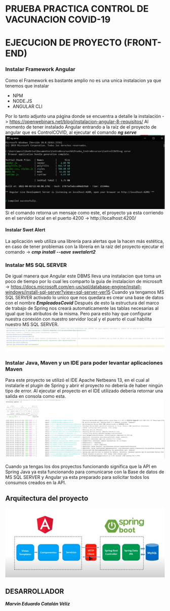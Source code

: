 
PRUEBA PRACTICA CONTROL DE VACUNACION COVID-19
=================
# EJECUCION DE PROYECTO (FRONT-END)
### Instalar Framework Angular
Como el Framework es bastante amplio no es una unica instalacion ya que tenemos que instalar 
- NPM
- NODE.JS
- ANGULAR CLI


Por lo tanto adjunto una página donde se encuentra a detalle la instalación -> https://openwebinars.net/blog/instalacion-angular-8-requisitos/
Al momento de tener instalado Angular entrando a la raíz de el proyecto de angular que es ControlCOVID, al ejecutar el comando ***ng serve***
![Image text](https://github.com/MarvEdCV/Prueba_CentraRecursos/blob/main/Img/successNG.jpg)
Si el comando retorna un mensaje como este, el proyecto ya esta corriendo en el servidor local en el puerto 4200 -> http://localhost:4200/
#### Instalar Swet Alert
La aplicación web utiliza una librería para alertas que la hacen más estética, en caso de tener problemas con la librería en la raíz del proyecto ejecutar el comando -> ***cmp install*** ***--save*** ***swetalert2***

### Instalar MS SQL SERVER
De igual manera que Angular este DBMS lleva una instalacion que toma un poco de tiempo por lo cual les comparto la guia de instalacion de microsoft -> https://docs.microsoft.com/en-us/sql/database-engine/install-windows/install-sql-server?view=sql-server-ver15
Cuando ya tengamos MS SQL SERVER activado lo unico que nos quedara es crear una base de datos con el nombre ***EmpleadosCovid*** Después de esto la estructura del marco de trabajo de Spring nos creará automaticamente las tablas necesarias al igual que los atributos de la misma. Pero para esto hay que configurar nuestra conexión con nuestro servidor local y el puerto el cual habilita nuestro MS SQL SERVER.
![Image text](https://github.com/MarvEdCV/Prueba_CentraRecursos/blob/main/Img/CONFIGDB.jpg)

### Instalar Java, Maven y un IDE para poder levantar aplicaciones Maven 
Para este proyecto se utilizó el IDE Apache Netbeans 13, en el cual al instalarle el plugin de Spring y abrir el proyecto no debería de haber ningún tipo de error. Al ejecutar el proyecto en el IDE utilizado debería retornar una salida en consola como esta.
![Image text](https://github.com/MarvEdCV/Prueba_CentraRecursos/blob/main/Img/successSP.jpg)


Cuando ya tengas los dos proyectos funcionando significa que la API en Spring Java ya esta funcionando para comunicarse con la Base de datos de MS SQL SERVER y Angular ya esta preparado para solicitar todos los consumos creados en la API.

## Arquitectura del proyecto
![Image text](https://github.com/MarvEdCV/Prueba_CentraRecursos/blob/main/Img/arquitectura.jpeg)
## DESARROLLADOR
***Marvin Eduardo Catalán Véliz*** 
